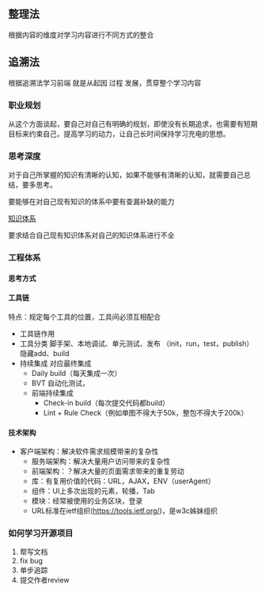 ## 整理法
根据内容的维度对学习内容进行不同方式的整合



## 追溯法
根据追溯法学习前端
就是从起因 过程 发展，贯穿整个学习内容

### 职业规划

从这个方面谈起，要自己对自己有明确的规划，即使没有长期追求，也需要有短期目标来约束自己，提高学习的动力，让自己长时间保持学习充电的思想。


### 思考深度

对于自己所掌握的知识有清晰的认知，如果不能够有清晰的认知，就需要自己总结，要多思考。

要能够在对自己现有知识的体系中要有查漏补缺的能力

[知识体系](https://www.yuque.com/wangyi-hizyq/dsmnxn/upndg0)

要求结合自己现有知识体系对自己的知识体系进行不全

### 工程体系

#### 思考方式

#### 工具链
特点：规定每个工具的位置，工具间必须互相配合

 - 工具链作用
 - 工具分类 脚手架、本地调试、单元测试、发布 （init，run，test，publish）隐藏add、build
- 持续集成  对应最终集成
  - Daily build（每天集成一次）
  - BVT  自动化测试，
  - 前端持续集成 
    - Check-in build（每次提交代码都build）
    - Lint + Rule Check（例如单图不得大于50k，整包不得大于200k）

#### 技术架构

- 客户端架构：解决软件需求规模带来的复杂性
  - 服务端架构：解决大量用户访问带来的复杂性
  - 前端架构：？解决大量的页面需求带来的重复劳动
  - 库：有复用价值的代码：URL，AJAX，ENV（userAgent）
  - 组件：UI上多次出现的元素，轮播，Tab
  - 模块：经常被使用的业务区块，登录
  - URL标准在ietf组织(https://tools.ietf.org/)，是w3c姊妹组织

### 如何学习开源项目

  1. 帮写文档
  2. fix bug
  3. 单步追踪
  4. 提交作者review